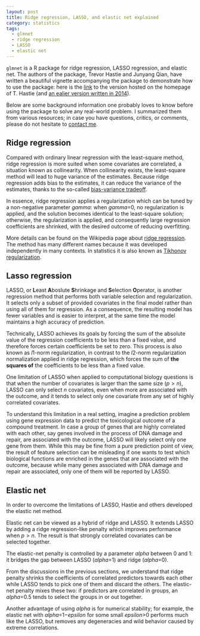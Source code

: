 ```yaml
---
layout: post
title: Ridge regression, LASSO, and elastic net explained
category: statistics
tags:
  - glmnet
  - ridge regression
  - LASSO
  - elastic net
---
```


`glmnet` is a R package for ridge regression, LASSO regression, and elastic net. The authors of the package, Trevor Hastie and Junyang Qian, have written a beautiful vignette accompanying the package to demonstrate how to use the package: here is the [link](https://web.stanford.edu/~hastie/glmnet/glmnet_beta.html) to the version hosted on the homepage of T. Hastie (and [an ealier version written in 2014](https://web.stanford.edu/~hastie/glmnet/glmnet_alpha.html)).

Below are some background information one probably loves to know before using the package to solve any real-world problem. I summarized them from various resources; in case you have questions, critics, or comments, please do not hesitate to [contact me](mailto:jitao_david.zhang@roche.com).


## Ridge regression

Compared with ordinary linear regression with the least-square method, ridge regression is more suited when some covariates are correlated, a situation known as collinearity. When collinearity exists, the least-square method will lead to huge variance of the estimates. Because ridge regression adds bias to the estimates, it can reduce the variance of the estimates, thanks to the so-called [bias-variance tradeoff](https://en.wikipedia.org/wiki/Bias%E2%80%93variance_tradeoff).

In essence, ridge regression applies a regularization which can be tuned by a non-negative parameter $gamma$: when $gamma$=0, no regularization is applied, and the solution becomes identical to the least-square solution; otherwise, the regularization is applied, and consequently large regression coefficients are shrinked, with the desired outcome of reducing overfitting. 

More details can be found on the Wikipedia page about [ridge regression](https://en.wikipedia.org/wiki/Tikhonov_regularization). The method has many different names because it was developed independently in many contexts. In statistics it is also known as [Tikhonov regularization](https://en.wikipedia.org/wiki/Tikhonov_regularization).

## Lasso regression

LASSO, or **L**east **A**boslute **S**hrinkage and **S**election **O**perator, is another regression method that performs both variable selection and regularization. It selects only a subset of provided covariates in the final model rather than using all of them for regression. As a consequence, the resulting model has fewer variables and is easier to interpret, at the same time the model maintains a high accuracy of prediction. 

Technically, LASSO achieves its goals by forcing the sum of the absolute value of the regression coefficients to be less than a fixed value, and therefore forces certain coefficients be set to zero. This process is also known as $l1$-norm regularization, in contrast to the $l2$-norm regularization normalization applied in ridge regression, which forces the sum of __the squares of__ the coefficients to be less than a fixed value.

One limitation of LASSO when applied to computational biology questions is that when the number of covariates is larger than the same size ($p>n$), LASSO can only select $n$ covariates, even when more are associated with the outcome, and it tends to select only one covariate from any set of highly correlated covariates. 

To understand this limitation in a real setting, imagine a prediction problem using gene expression data to predict the toxicological outcome of a compound treatment. In case a group of genes that are highly correlated with each other, say genes involved in the process of DNA damage and repair, are associated with the outcome, LASSO will likely select only one gene from them. While this may be fine from a pure prediction point of view, the result of feature selection can be misleading if one wants to test which biological functions are enriched in the genes that are associated with the outcome, because while many genes associated with DNA damage and repair are associated, only one of them will be reported by LASSO.

## Elastic net

In order to overcome the limitations of LASSO, Hastie and others developed the elastic net method.

Elastic net can be viewed as a hybrid of ridge and LASSO. It extends LASSO by adding a ridge regression-like penalty which improves performance when $p>n$. The result is that strongly correlated covariates can be selected together.

The elastic-net penalty is controlled by a parameter $alpha$ between 0 and 1: it bridges the gap between LASSO ($alpha$=1) and ridge ($alpha$=0).

From the discussions in the previous sections, we understand that ridge penalty shrinks the coefficients of correlated predictors towards each other while LASSO tends to pick one of them and discard the others. The elastic-net penalty mixes these two: if predictors are correlated in groups, an $alpha$=0.5 tends to select the groups in or out together. 

Another advantage of using $alpha$ is for numerical stability; for example, the elastic net with $alpha$=1−$epsilon$ for some small $epsilon$>0 performs much like the LASSO, but removes any degeneracies and wild behavior caused by extreme correlations.
